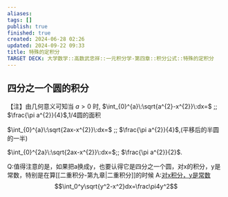 ```yaml
---
aliases: 
tags: []
publish: true
finished: true
created: 2024-06-28 02:26
updated: 2024-09-22 09:33
title: 特殊的定积分
TARGET DECK: 大学数学::高数武忠祥::一元积分学-第四章::积分公式::特殊的定积分
---
```

## 四分之一个圆的积分

【注】由几何意义可知当 $a>0$ 时,
 $\int_{0}^{a}\:\sqrt{a^{2}-x^{2}}\:dx=$ ;; $\frac{\pi a^{2}}{4}$,1/4圆的面积

$\int_{0}^{a}\:\sqrt{2ax-x^{2}}\:dx=$ ;; $\frac{\pi a^{2}}{4}$,(平移后的半圆的一半)

 $\int_{0}^{2a}\:\sqrt{2ax-x^{2}}\:dx=$;; $\frac{\pi a^{2}}{2}$.

Q:值得注意的是，如果把a换成y，也要认得它是四分之一个圆，对x的积分，y是常数，特别是在算[[二重积分-第九章|二重积分]]的时候
A:[对x积分，y是常数](https://www.bilibili.com/video/BV1gVpAe3ESZ?t=2610.4)
$$\int_0^y\sqrt{y^2-x^2}dx=\frac\pi4y^2$$




